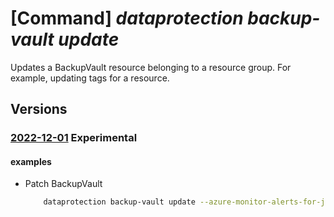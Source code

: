 # [Command] _dataprotection backup-vault update_

Updates a BackupVault resource belonging to a resource group. For example, updating tags for a resource.

## Versions

### [2022-12-01](/Resources/mgmt-plane/L3N1YnNjcmlwdGlvbnMve30vcmVzb3VyY2Vncm91cHMve30vcHJvdmlkZXJzL21pY3Jvc29mdC5kYXRhcHJvdGVjdGlvbi9iYWNrdXB2YXVsdHMve30=/2022-12-01.xml) **Experimental**

<!-- mgmt-plane /subscriptions/{}/resourcegroups/{}/providers/microsoft.dataprotection/backupvaults/{} 2022-12-01 -->

#### examples

- Patch BackupVault
    ```bash
        dataprotection backup-vault update --azure-monitor-alerts-for-job-failures "Enabled" --tags newKey="newVal" --resource-group "SampleResourceGroup" --vault-name "swaggerExample"
    ```
